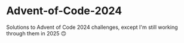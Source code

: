 # Advent-of-Code-2024
Solutions to Advent of Code 2024 challenges, except I'm still working through them in 2025 🙃
